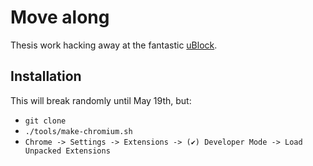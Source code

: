 # Move along
Thesis work hacking away at the fantastic [uBlock](https://github.com/gorhill/uBlock).

## Installation
This will break randomly until May 19th, but: 
- `git clone`
- `./tools/make-chromium.sh`
- `Chrome -> Settings -> Extensions -> (✔) Developer Mode -> Load Unpacked Extensions`
